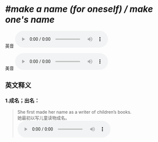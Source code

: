 # ***\#make a name (for oneself) / make one's name*** 
英音
<audio src="./media/make a name for oneself1_AAC.aac" controls="controls"></audio>

美音
<audio src="./media/make a name (for oneself)2_AAC.aac" controls="controls"></audio>



  

英文释义
---
### 1.**成名；出名：**  

 > She first made her name as a writer of children’s books.   
 > 她最初以写儿童读物成名。    
<audio src="./media/name-6.aac" controls="controls"></audio>


